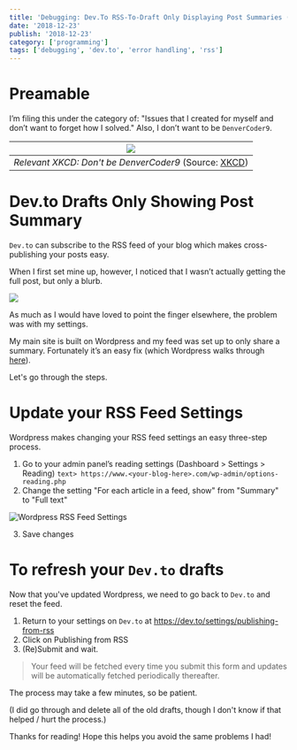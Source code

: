 ```yaml
---
title: 'Debugging: Dev.To RSS-To-Draft Only Displaying Post Summaries (Wordpress Solution)'
date: '2018-12-23'
publish: '2018-12-23'
category: ['programming']
tags: ['debugging', 'dev.to', 'error handling', 'rss']
---
```


# Preamable

I’m filing this under the category of: "Issues that I created for myself and don’t want to forget how I solved." Also, I don’t want to be `DenverCoder9`.

|          ![](https://imgs.xkcd.com/comics/wisdom_of_the_ancients.png)          |
| :----------------------------------------------------------------------------: |
| _Relevant XKCD: Don't be DenverCoder9_ (Source: [XKCD](https://xkcd.com/979/)) |

# Dev.to Drafts Only Showing Post Summary

`Dev.to` can subscribe to the RSS feed of your blog which makes cross-publishing your posts easy.

When I first set mine up, however, I noticed that I wasn’t actually getting the full post, but only a blurb.

![](https://res.cloudinary.com/scweiss1/image/upload/v1593192900/code-comments/debugging-dev-to-rss-to-draft-only-displaying-post-summaries-wordpress-solution/devto-screengrab_bicxxo.png)

As much as I would have loved to point the finger elsewhere, the problem was with my settings.

My main site is built on Wordpress and my feed was set up to only share a summary. Fortunately it’s an easy fix (which Wordpress walks through [here](https://en.support.wordpress.com/settings/reading-settings/)).

Let's go through the steps.

# Update your RSS Feed Settings

Wordpress makes changing your RSS feed settings an easy three-step process.

1. Go to your admin panel’s reading settings (Dashboard > Settings > Reading) `text> https://www.<your-blog-here>.com/wp-admin/options-reading.php`
2. Change the setting "For each article in a feed, show" from "Summary" to "Full text"

![Wordpress RSS Feed Settings](https://res.cloudinary.com/scweiss1/image/upload/v1593192900/code-comments/debugging-dev-to-rss-to-draft-only-displaying-post-summaries-wordpress-solution/wordpress-settings_wqkzcy.png)

3. Save changes

# To refresh your `Dev.to` drafts

Now that you've updated Wordpress, we need to go back to `Dev.to` and reset the feed.

1. Return to your settings on `Dev.to` at https://dev.to/settings/publishing-from-rss
2. Click on Publishing from RSS
3. (Re)Submit and wait.

> Your feed will be fetched every time you submit this form and updates will be automatically fetched periodically thereafter.

The process may take a few minutes, so be patient.

(I did go through and delete all of the old drafts, though I don't know if that helped / hurt the process.)

Thanks for reading! Hope this helps you avoid the same problems I had!
